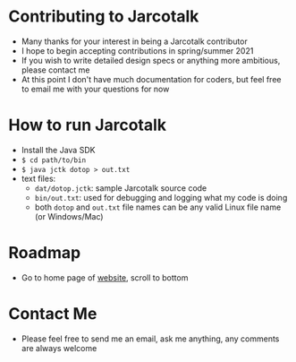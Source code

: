 # Contributing to Jarcotalk
* Many thanks for your interest in being a Jarcotalk contributor
* I hope to begin accepting contributions in spring/summer 2021
* If you wish to write detailed design specs or anything more ambitious, please contact me
* At this point I don't have much documentation for coders, but feel free to email me with your questions for now
# How to run Jarcotalk
* Install the Java SDK
* `$ cd path/to/bin`
* `$ java jctk dotop > out.txt`
* text files:
  * `dat/dotop.jctk`: sample Jarcotalk source code
  * `bin/out.txt`: used for debugging and logging what my code is doing
  * both `dotop` and `out.txt` file names can be any valid Linux file name (or Windows/Mac)
# Roadmap
* Go to home page of [website](http://jarcomatic.com), scroll to bottom
# Contact Me
* Please feel free to send me an email, ask me anything, any comments are always welcome
